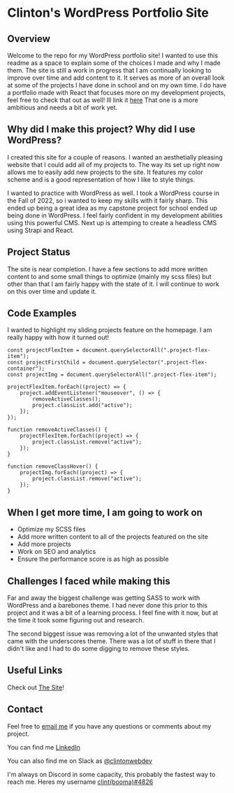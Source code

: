# Clinton's WordPress Portfolio Site

## Overview
Welcome to the repo for my WordPress portfolio site! I wanted to use this readme as a space to explain some of the choices I made and why I made them. The site is still a work in progress that I am continually looking to improve over time and add content to it. It serves as more of an overall look at some of the projects I have done in school and on my own time. I do have a portfolio made with React that focuses more on my development projects, feel free to check that out as well! Ill link it [here](https://github.com/cjewett1/clints-react-portfolio)  That one is a more ambitious and needs a bit of work yet. 

## Why did I make this project? Why did I use WordPress?
I created this site for a couple of reasons. I wanted an aesthetially pleasing website that I could add all of my projects to. The way its set up right now allows me to easily add new projects to the site. It features my color scheme and is a good representation of how I like to style things.

I wanted to practice with WordPress as well. I took a WordPress course in the Fall of 2022, so i wanted to keep my skills with it fairly sharp. This ended up being a great idea as my capstone project for school ended up being done in WordPress. I feel fairly confident in my development abilities using this powerful CMS. Next up is attemping to create a headless CMS using Strapi and React.

## Project Status
The site is near completion. I have a few sections to add more written content to and some small things to optimize (mainly my scss files) but other than that I am fairly happy with the state of it. I will continue to work on this over time and update it.

## Code Examples

I wanted to highlight my sliding projects feature on the homepage. I am really happy with how it turned out!

```
const projectFlexItem = document.querySelectorAll(".project-flex-item");
const projectFirstChild = document.querySelector(".project-flex-container");
const projectImg = document.querySelectorAll(".project-flex-item");

projectFlexItem.forEach((project) => {
    project.addEventListener("mouseover", () => {
        removeActiveClasses();
        project.classList.add("active");
    });
});

function removeActiveClasses() {
    projectFlexItem.forEach((project) => {
        project.classList.remove("active");
    });
}

function removeClassHover() {
    projectImg.forEach((project) => {
        project.classList.remove("active");
    });
}

```

## When I get more time, I am going to work on
  - Optimize my SCSS files
  - Add more written content to all of the projects featured on the site
  - Add more projects
  - Work on SEO and analytics
  - Ensure the performance score is as high as possible
  
## Challenges I faced while making this
Far and away the biggest challenge was getting SASS to work with WordPress and a barebones theme. I had never done this prior to this project and it was a bit of a learning process. I feel fine with it now, but at the time it took some figuring out and research.

The second biggest issue was removing a lot of the unwanted styles that came with the underscores theme. There was a lot of stuff in there that I didn't like and I had to do some digging to remove these styles.

## Useful Links
 Check out [The Site](https://clinton-gorda.com/ "My portfolio site! Its live!")!
 
## Contact
Feel free to [email me](mailto:clintondgorda@gmail.com) if you have any questions or comments about my project.

You can find me [LinkedIn](https://www.linkedin.com/in/clintonjewett/)

You can also find me on Slack as [@clintonwebdev](https://clintssandbox.slack.com/team/U051WJSE588)

I'm always on Discord in some capacity, this probably the fastest way to reach me. Heres my username [clint(booma)#4826](https://discordapp.com/users/123456789012345678)
